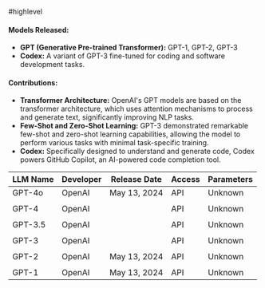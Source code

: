 #highlevel 
#### **Models Released:**
- **GPT (Generative Pre-trained Transformer):** GPT-1, GPT-2, GPT-3
- **Codex:** A variant of GPT-3 fine-tuned for coding and software development tasks.

#### **Contributions:**
- **Transformer Architecture:** OpenAI's GPT models are based on the transformer architecture, which uses attention mechanisms to process and generate text, significantly improving NLP tasks.
- **Few-Shot and Zero-Shot Learning:** GPT-3 demonstrated remarkable few-shot and zero-shot learning capabilities, allowing the model to perform various tasks with minimal task-specific training.
- **Codex:** Specifically designed to understand and generate code, Codex powers GitHub Copilot, an AI-powered code completion tool.


| LLM Name | Developer | Release Date | Access | Parameters |
| -------- | --------- | ------------ | ------ | ---------- |
| GPT-4o   | OpenAI    | May 13, 2024 | API    | Unknown    |
|          |           |              |        |            |
| GPT-4    | OpenAI    |              | API    | Unknown    |
|          |           |              |        |            |
| GPT-3.5  | OpenAI    |              | API    | Unknown    |
|          |           |              |        |            |
| GPT-3    | OpenAI    |              | API    | Unknown    |
|          |           |              |        |            |
| GPT-2    | OpenAI    | May 13, 2024 | API    | Unknown    |
|          |           |              |        |            |
| GPT-1    | OpenAI    | May 13, 2024 | API    | Unknown    |
